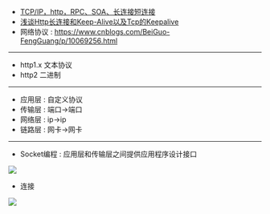 * [TCP/IP，http，RPC、SOA、长连接短连接](https://blog.csdn.net/qq_33567619/article/details/79584839)
* [浅谈Http长连接和Keep-Alive以及Tcp的Keepalive](https://blog.csdn.net/weixin_37672169/article/details/80283935)
* 网络协议 : https://www.cnblogs.com/BeiGuo-FengGuang/p/10069256.html
---
* http1.x  文本协议
* http2     二进制
---
* 应用层  : 自定义协议
* 传输层 : 端口->端口
* 网络层 : ip->ip
* 链路层 : 网卡->网卡
---

* Socket编程 : 应用层和传输层之间提供应用程序设计接口

![](https://box.kancloud.cn/34baf294377c36f3d40ac5253b6970bc_950x357.jpg)

* 连接

![](https://box.kancloud.cn/51d008cf0d651250fa953f17a583218c_474x507.png)






